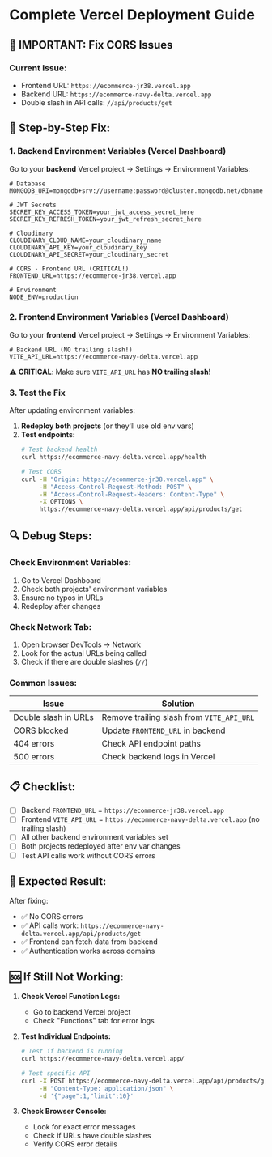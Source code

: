 # Complete Vercel Deployment Guide

## 🚨 **IMPORTANT: Fix CORS Issues**

### **Current Issue:**
- Frontend URL: `https://ecommerce-jr38.vercel.app`
- Backend URL: `https://ecommerce-navy-delta.vercel.app`
- Double slash in API calls: `//api/products/get`

## 🔧 **Step-by-Step Fix:**

### **1. Backend Environment Variables (Vercel Dashboard)**

Go to your **backend** Vercel project → Settings → Environment Variables:

```env
# Database
MONGODB_URI=mongodb+srv://username:password@cluster.mongodb.net/dbname

# JWT Secrets
SECRET_KEY_ACCESS_TOKEN=your_jwt_access_secret_here
SECRET_KEY_REFRESH_TOKEN=your_jwt_refresh_secret_here

# Cloudinary
CLOUDINARY_CLOUD_NAME=your_cloudinary_name
CLOUDINARY_API_KEY=your_cloudinary_key
CLOUDINARY_API_SECRET=your_cloudinary_secret

# CORS - Frontend URL (CRITICAL!)
FRONTEND_URL=https://ecommerce-jr38.vercel.app

# Environment
NODE_ENV=production
```

### **2. Frontend Environment Variables (Vercel Dashboard)**

Go to your **frontend** Vercel project → Settings → Environment Variables:

```env
# Backend URL (NO trailing slash!)
VITE_API_URL=https://ecommerce-navy-delta.vercel.app
```

⚠️ **CRITICAL**: Make sure `VITE_API_URL` has **NO trailing slash**!

### **3. Test the Fix**

After updating environment variables:

1. **Redeploy both projects** (or they'll use old env vars)
2. **Test endpoints:**
   ```bash
   # Test backend health
   curl https://ecommerce-navy-delta.vercel.app/health
   
   # Test CORS
   curl -H "Origin: https://ecommerce-jr38.vercel.app" \
        -H "Access-Control-Request-Method: POST" \
        -H "Access-Control-Request-Headers: Content-Type" \
        -X OPTIONS \
        https://ecommerce-navy-delta.vercel.app/api/products/get
   ```

## 🔍 **Debug Steps:**

### **Check Environment Variables:**
1. Go to Vercel Dashboard
2. Check both projects' environment variables
3. Ensure no typos in URLs
4. Redeploy after changes

### **Check Network Tab:**
1. Open browser DevTools → Network
2. Look for the actual URLs being called
3. Check if there are double slashes (`//`)

### **Common Issues:**

| Issue | Solution |
|-------|----------|
| Double slash in URLs | Remove trailing slash from `VITE_API_URL` |
| CORS blocked | Update `FRONTEND_URL` in backend |
| 404 errors | Check API endpoint paths |
| 500 errors | Check backend logs in Vercel |

## 📋 **Checklist:**

- [ ] Backend `FRONTEND_URL` = `https://ecommerce-jr38.vercel.app`
- [ ] Frontend `VITE_API_URL` = `https://ecommerce-navy-delta.vercel.app` (no trailing slash)
- [ ] All other backend environment variables set
- [ ] Both projects redeployed after env var changes
- [ ] Test API calls work without CORS errors

## 🚀 **Expected Result:**

After fixing:
- ✅ No CORS errors
- ✅ API calls work: `https://ecommerce-navy-delta.vercel.app/api/products/get`
- ✅ Frontend can fetch data from backend
- ✅ Authentication works across domains

## 🆘 **If Still Not Working:**

1. **Check Vercel Function Logs:**
   - Go to backend Vercel project
   - Check "Functions" tab for error logs

2. **Test Individual Endpoints:**
   ```bash
   # Test if backend is running
   curl https://ecommerce-navy-delta.vercel.app/
   
   # Test specific API
   curl -X POST https://ecommerce-navy-delta.vercel.app/api/products/get \
        -H "Content-Type: application/json" \
        -d '{"page":1,"limit":10}'
   ```

3. **Check Browser Console:**
   - Look for exact error messages
   - Check if URLs have double slashes
   - Verify CORS error details
